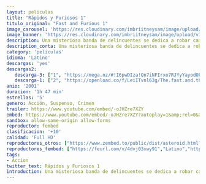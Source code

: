 ```yaml
---
layout: peliculas
title: "Rápidos y Furiosos 1"
titulo_original: "Fast and Furious 1"
image_carousel: 'https://res.cloudinary.com/imbriitneysam/image/upload/v1544047090/rapido1-poster-min.jpg'
image_banner: 'https://res.cloudinary.com/imbriitneysam/image/upload/v1544047090/rapid-banner-min.jpg'
description: Una misteriosa banda de delincuentes se dedica a robar camiones en plena marcha desde vehículos deportivos. La policía decide infiltrar un hombre en el mundo de las carreras ilegales para descubrir posibles sospechosos. El joven y apuesto Brian entra en el mundo de las carreras donde conoce a Dominic, rey indiscutible de este mundo y sospechoso número uno, pero todo se complicará cuando se enamora de la hermana de Dominic.
description_corta: Una misteriosa banda de delincuentes se dedica a robar camiones en plena marcha desde vehículos deportivos. La policía decide infiltrar un hombre en el mundo de las carreras ilegales para descubrir posibles sospechosos. El joven y..
category: 'peliculas'
idioma: 'Latino'
descargas: 'yes'
descargas2:
   descarga-3: ["1", "https://mega.nz/#!I6pwDIza!Qn7iNFIrxo7RJYyYayodOPsLRbco8qh1OB6Qz7ovKic", "https://www.google.com/s2/favicons?domain=mega.nz","Mega","https://res.cloudinary.com/imbriitneysam/image/upload/v1541473684/mexico.png", "Latino", "Full HD"]
   descarga-1: ["2", "https://openload.co/f/LeiITvnl63g/The.fast.and.the", "https://www.google.com/s2/favicons?domain=openload.co","OpenLoad","https://res.cloudinary.com/imbriitneysam/image/upload/v1541473684/mexico.png", "Latino", "Full HD"]
anio: '2001'
duracion: '1h 47 min'
estrellas: '5'
genero: Acción, Suspenso, Crimen
trailer: https://www.youtube.com/embed/-oJHZre7XZY
embed: https://www.youtube.com/embed/-oJHZre7XZY?autoplay=1&amp;rel=0&amp;hd=1&border=0&wmode=opaque&enablejsapi=1&modestbranding=1&controls=1&showinfo=0
sandbox: allow-same-origin allow-forms
reproductor: fembed
clasificacion: '+10'
calidad: 'Full HD'
reproductores_otros: ["https://www.zembed.to/public/dist/asteroid.html?id=b92b0b2bfb81eeb7d17f47d6f082794d&title=The%20Fast%20and%20the%20Furious","Latino","https://api.cuevana3.io/stream/index.php?file=ek5lbm9xYWNrS0xYMTZLa2xNbkdvY3ZTb3BtZng4TGp6ZFpobGFMUGtOelcwcUZmbWRIVzRkakVuS0JnbEplcG1KUnNZSlRTMGViVTBxZGdsdEhPb3I3U2RZbWprNVBNbGMyTVlLRFNsUT09","Latino","https://gdriveplayer.me/embed2.php?link=loLsXOswWNgFtW%252FAnYeJdAvFBrFH4A9TAmd6lwb5WpJ0C%252Fc2Gfn1tMkUbpCSckGOakkRUlQVEWsD%252BIjkGqACDymVO81QjS5Cf51cKlplYDdoLWIx89xBEQeAtNo%252Farwnr41XVtUhv5RT5SbyX3R82ajWuKIaFUQ8LuLa47vGr7j2ODrJs2WxzgRcByxFTMYoI%253D","Latino","https://gdriveplayer.me/embed2.php?link=u1waJyZsN3zk4IAV1U2Fowc2WeaIyd0r9GD9HMyD%252F6VgU68k7cjnHpsNPavEqjSjw9KhjXXhK8KOYFLd74fSV8l60ffupzWrRGXkZIgL9%252B7T6dbQYMKBoAuzBr7c2nvdF%252FsoyPBz6d4ncQEW%252F14DJHP9iNvj52BgHowDuw56tFixj1zG49nI4Bk%252BQrvAbG09H60ff66ZpDB%252FJSdWOw50TQ","Latino","https://mstream.website/q8lfa83bb8xs","Latino"]
reproductores_fembed: ["https://feurl.com/v/4dvj03xwy91","Latino","https://feurl.com/v/8p316s88-d70pww","Latino","https://feurl.com/v/pm95w4nx89l","Latino"]
tags:
- Accion
twitter_text: Rápidos y Furiosos 1
introduction: Una misteriosa banda de delincuentes se dedica a robar camiones en plena marcha desde vehículos deportivos. La policía decide infiltrar un hombre en el mundo de las carreras ilegales para descubrir posibles sospechosos. El joven y 
---
```












